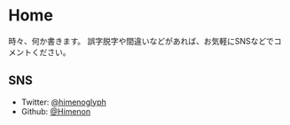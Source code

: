 # Home

時々、何か書きます。
誤字脱字や間違いなどがあれば、お気軽にSNSなどでコメントください。

## SNS

- Twitter: [@himenoglyph](https://twitter.com/)
- Github: [@Himenon](https://github.com/Himenon)
